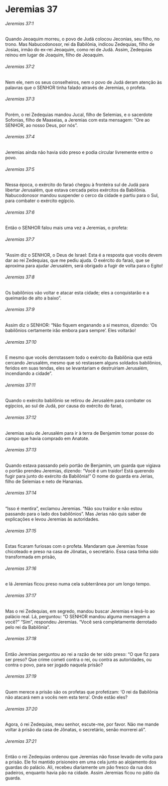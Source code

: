# Jeremias 37

###### Jeremias 37:1

Quando Jeoaquim morreu, o povo de Judá colocou Jeconias, seu filho, no trono. Mas Nabucodonosor, rei da Babilônia, indicou Zedequias, filho de Josias, irmão do ex-rei Jeoaquim, como rei de Judá. Assim, Zedequias reinou em lugar de Joaquim, filho de Jeoaquim.

###### Jeremias 37:2

Nem ele, nem os seus conselheiros, nem o povo de Judá deram atenção às palavras que o SENHOR tinha falado através de Jeremias, o profeta.

###### Jeremias 37:3

Porém, o rei Zedequias mandou Jucal, filho de Selemias, e o sacerdote Sofonias, filho de Maaseias, a Jeremias com esta mensagem: “Ore ao SENHOR, ao nosso Deus, por nós”.

###### Jeremias 37:4

Jeremias ainda não havia sido preso e podia circular livremente entre o povo.

###### Jeremias 37:5

Nessa época, o exército do faraó chegou à fronteira sul de Judá para libertar Jerusalém, que estava cercada pelos exércitos da Babilônia. Nabucodonosor mandou suspender o cerco da cidade e partiu para o Sul, para combater o exército egípcio.

###### Jeremias 37:6

Então o SENHOR falou mais uma vez a Jeremias, o profeta:

###### Jeremias 37:7

“Assim diz o SENHOR, o Deus de Israel: Esta é a resposta que vocês devem dar ao rei Zedequias, que me pediu ajuda. O exército do faraó, que se aproxima para ajudar Jerusalém, será obrigado a fugir de volta para o Egito!

###### Jeremias 37:8

Os babilônios vão voltar e atacar esta cidade; eles a conquistarão e a queimarão de alto a baixo”.

###### Jeremias 37:9

Assim diz o SENHOR: “Não fiquem enganando a si mesmos, dizendo: ‘Os babilônios certamente irão embora para sempre’. Eles voltarão!

###### Jeremias 37:10

E mesmo que vocês derrotassem todo o exército da Babilônia que está cercando Jerusalém, mesmo que só restassem alguns soldados babilônios, feridos em suas tendas, eles se levantariam e destruiriam Jerusalém, incendiando a cidade”.

###### Jeremias 37:11

Quando o exército babilônio se retirou de Jerusalém para combater os egípcios, ao sul de Judá, por causa do exército do faraó,

###### Jeremias 37:12

Jeremias saiu de Jerusalém para ir à terra de Benjamim tomar posse do campo que havia comprado em Anatote.

###### Jeremias 37:13

Quando estava passando pelo portão de Benjamim, um guarda que vigiava o portão prendeu Jeremias, dizendo: “Você é um traidor! Está querendo fugir para junto do exército da Babilônia!” O nome do guarda era Jerias, filho de Selemias e neto de Hananias.

###### Jeremias 37:14

“Isso é mentira”, exclamou Jeremias. “Não sou traidor e não estou passando para o lado dos babilônios”. Mas Jerias não quis saber de explicações e levou Jeremias às autoridades.

###### Jeremias 37:15

Estas ficaram furiosas com o profeta. Mandaram que Jeremias fosse chicoteado e preso na casa de Jônatas, o secretário. Essa casa tinha sido transformada em prisão,

###### Jeremias 37:16

e lá Jeremias ficou preso numa cela subterrânea por um longo tempo.

###### Jeremias 37:17

Mas o rei Zedequias, em segredo, mandou buscar Jeremias e levá-lo ao palácio real. Lá, perguntou: “O SENHOR mandou alguma mensagem a você?” “Sim”, respondeu Jeremias. “Você será completamente derrotado pelo rei da Babilônia”.

###### Jeremias 37:18

Então Jeremias perguntou ao rei a razão de ter sido preso: “O que fiz para ser preso? Que crime cometi contra o rei, ou contra as autoridades, ou contra o povo, para ser jogado naquela prisão?

###### Jeremias 37:19

Quem merece a prisão são os profetas que profetizam: ‘O rei da Babilônia não atacará nem a vocês nem esta terra’. Onde estão eles?

###### Jeremias 37:20

Agora, ó rei Zedequias, meu senhor, escute-me, por favor. Não me mande voltar à prisão da casa de Jônatas, o secretário, senão morrerei ali”.

###### Jeremias 37:21

Então o rei Zedequias ordenou que Jeremias não fosse levado de volta para a prisão. Ele foi mantido prisioneiro em uma cela junto ao alojamento dos guardas do palácio. Ali, recebeu diariamente um pão fresco da rua dos padeiros, enquanto havia pão na cidade. Assim Jeremias ficou no pátio da guarda.

